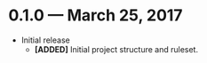 # 0.1.0 &mdash; March 25, 2017

- Initial release
  + **[ADDED]** Initial project structure and ruleset.

